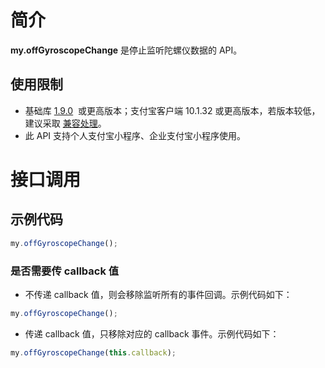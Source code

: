 
# 简介
**my.offGyroscopeChange** 是停止监听陀螺仪数据的 API。

## 使用限制

- 基础库 [1.9.0](https://opendocs.alipay.com/mini/framework/lib)  或更高版本；支付宝客户端 10.1.32 或更高版本，若版本较低，建议采取 [兼容处理](/mini/framework/compatibility)。
- 此 API 支持个人支付宝小程序、企业支付宝小程序使用。

# 接口调用

## 示例代码
```javascript
my.offGyroscopeChange();
```

### 是否需要传 callback 值

- 不传递 callback 值，则会移除监听所有的事件回调。示例代码如下：
```javascript
my.offGyroscopeChange();
```


- 传递 callback 值，只移除对应的 callback 事件。示例代码如下：
```javascript
my.offGyroscopeChange(this.callback);
```
